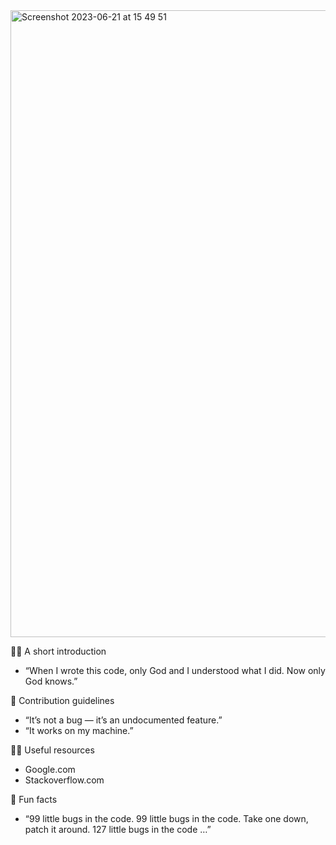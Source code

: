 
<img width="1003" alt="Screenshot 2023-06-21 at 15 49 51" src="https://github.com/Atg-Frontend/.github/assets/26592019/f28125b5-c23e-4094-85ec-b76b76245a0d">


🙋‍♀️ A short introduction
- “When I wrote this code, only God and I understood what I did. Now only God knows.”

🌈 Contribution guidelines
- “It’s not a bug — it’s an undocumented feature.”
- “It works on my machine.” 

👩‍💻 Useful resources
- Google.com
- Stackoverflow.com

🍿 Fun facts
- “99 little bugs in the code. 99 little bugs in the code. Take one down, patch it around. 127 little bugs in the code …”

<!--

**Here are some ideas to get you started:**

🙋‍♀️ A short introduction - what is your organization all about?
🌈 Contribution guidelines - how can the community get involved?
👩‍💻 Useful resources - where can the community find your docs? Is there anything else the community should know?
🍿 Fun facts - what does your team eat for breakfast?
🧙 Remember, you can do mighty things with the power of [Markdown](https://guides.github.com/features/mastering-markdown/)
-->
